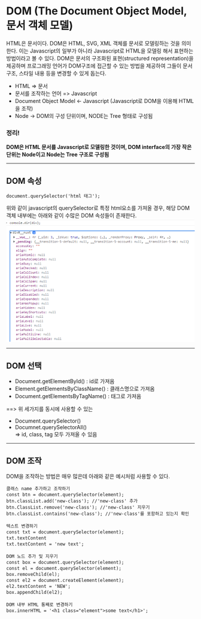 # DOM (The Document Object Model, 문서 객체 모델)

HTML은 문서이다.
DOM은 HTML, SVG, XML 객체를 문서로 모델링하는 것을 의미한다.
이는 Javascript의 일부가 아니라 Javascript로 HTML을 모델링 해서 표현하는 방법이라고 볼 수 있다.
DOM은 문서의 구조화된 표현(structured representation)을 제공하며
프로그래밍 언어가 DOM구조에 접근할 수 있는 방법을 제공하여 그들이 문서 구조, 스타일 내용 등을 변경할 수 있게 돕는다.

- HTML => 문서
- 문서를 조작하는 언어 => Javascript
- Document Object Model <- Javascript (Javascript로 DOM을 이용해 HTML을 조작)
- Node -> DOM의 구성 단위이며, NODE는 Tree 형태로 구성됨

### 정리!

**DOM은 HTML 문서를 Javascript로 모델링한 것이며, DOM interface의 가장 작은 단위는 Node이고 Node는 Tree 구조로 구성됨**

<hr>

## DOM 속성

```
document.querySelector('html 태그');
```

위와 같이 javascript의 querySelector로 특정 html요소를 가져올 경우,
해당 DOM 객체 내부에는 아래와 같이 수많은 DOM 속성들이 존재한다.
<img src="../Imgs/DOM_attribute.png" />

<hr>

## DOM 선택

- Document.getElementById() : id로 가져옴
- Element.getElementsByClassName() : 클래스명으로 가져옴
- Document.getElementsByTagName() : 태그로 가져옴

==> 위 세가지를 동시에 사용할 수 있는

- Document.querySelector()
- Documnet.querySelectorAll()
  <br>
  => id, class, tag 모두 가져올 수 있음

<hr>

## DOM 조작

DOM을 조작하는 방법은 매우 많은데 아래와 같은 예시처럼 사용할 수 있다.

```
클래스 name 추가하고 조작하기
const btn = document.querySelector(element);
btn.classList.add('new-class'); //'new-class' 추가
btn.ClassList.remove('new-class'); //'new-class' 지우기
btn.classList.contains('new-class'); //'new-class'를 포함하고 있는지 확인

텍스트 변경하기
const txt = document.querySelector(element);
txt.textContent
txt.textContent = 'new text';

DOM 노드 추가 및 지우기
const box = document.querySelector(element);
const el = document.querySelector(element);
box.removeChild(el);
const el2 = document.createElement(element);
el2.textContent = 'NEW';
box.appendChild(el2);

DOM 내부 HTML 통째로 변경하기
box.innerHTML = '<h1 class="element">some text</h1>';
```
